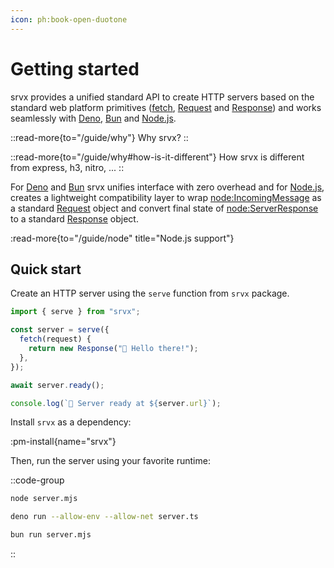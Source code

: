 ```yaml
---
icon: ph:book-open-duotone
---
```


# Getting started

srvx provides a unified standard API to create HTTP servers based on the standard web platform primitives ([fetch][fetch], [Request][Request] and [Response][Response]) and works seamlessly with [Deno][Deno], [Bun][Bun] and [Node.js][Node.js].

::read-more{to="/guide/why"}
Why srvx?
::

::read-more{to="/guide/why#how-is-it-different"}
How srvx is different from express, h3, nitro, ...
::

For [Deno][Deno] and [Bun][Bun] srvx unifies interface with zero overhead and for [Node.js][Node.js], creates a lightweight compatibility layer to wrap [node:IncomingMessage][IncomingMessage] as a standard [Request][Request] object and convert final state of [node:ServerResponse][ServerResponse] to a standard [Response][Response] object.

:read-more{to="/guide/node" title="Node.js support"}

## Quick start

Create an HTTP server using the `serve` function from `srvx` package.

```js [server.mjs]
import { serve } from "srvx";

const server = serve({
  fetch(request) {
    return new Response("👋 Hello there!");
  },
});

await server.ready();

console.log(`🚀 Server ready at ${server.url}`);
```

Install `srvx` as a dependency:

:pm-install{name="srvx"}

Then, run the server using your favorite runtime:

::code-group

```bash [node]
node server.mjs
```

```bash [deno]
deno run --allow-env --allow-net server.ts
```

```bash [bun]
bun run server.mjs
```

::

[Deno]: https://deno.com/
[Bun]: https://bun.sh/
[Node.js]: https://nodejs.org/
[fetch]: https://developer.mozilla.org/en-US/docs/Web/API/Fetch_API
[Request]: https://developer.mozilla.org/en-US/docs/Web/API/Request
[Response]: https://developer.mozilla.org/en-US/docs/Web/API/Response
[IncomingMessage]: https://nodejs.org/api/http.html#http_class_http_incomingmessage
[ServerResponse]: https://nodejs.org/api/http.html#http_class_http_serverresponse
